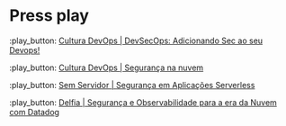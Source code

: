 # Press play

:play_button: [Cultura DevOps | DevSecOps: Adicionando Sec ao seu Devops!](https://open.spotify.com/episode/6vLaiFdQYLfv3Kor0YISvp?si=c56ad3a041f9432b&nd=1)

:play_button: [Cultura DevOps | Segurança na nuvem](https://open.spotify.com/episode/0gvzmVSEgeq4SuKkrOMt35)
  
:play_button: [Sem Servidor | Segurança em Aplicações Serverless](https://open.spotify.com/episode/77uFSdWWktJ5jvLZ3TXAlq?si=3d2c60087cd94bfe)

:play_button: [Delfia | Segurança e Observabilidade para a era da Nuvem com Datadog](https://open.spotify.com/episode/6hqOIFh95Def9BdI59Gb8G?si=c211faa196b141ba)

